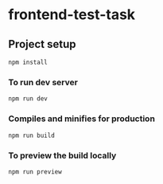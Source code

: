 # frontend-test-task

## Project setup
```
npm install
```

### To run dev server
```
npm run dev
```

### Compiles and minifies for production
```
npm run build
```

### To preview the build locally
```
npm run preview
```

